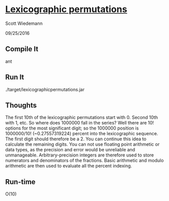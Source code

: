 # [Lexicographic permutations](http://projecteuler.net/problem=24)
Scott Wiedemann

09/25/2016

## Compile It
ant


## Run It
./target/lexicographicpermutations.jar

## Thoughts
The first 10th of the lexicographic permutations start with 0.  Second 10th with 1, etc.  So where does 1000000 fall in the series?  Well there are 10! options for the most significant digit; so the 1000000 position is 1000000/10! (~0.27557319224) percent into the lexicographic sequence.  The first digit should therefore be a 2.  You can continue this idea to calculate the remaining digits.  You can not use floating point arithmetic or data types, as the precision and error would be unreliable and unmanageable.  Arbitrary-precision integers are therefore used to store numerators and denominators of the fractions.  Basic arithmetic and modulo arithmetic are then used to evaluate all the percent indexing.

## Run-time
O(10)
